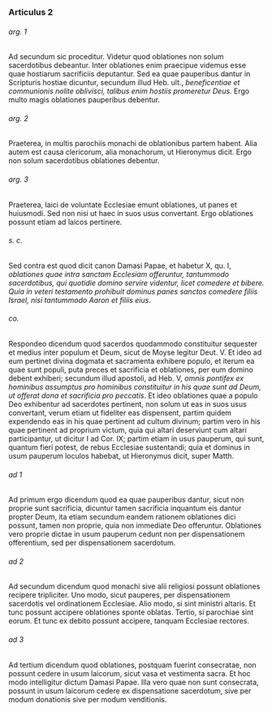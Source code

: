 ### Articulus 2

###### arg. 1
Ad secundum sic proceditur. Videtur quod oblationes non solum sacerdotibus debeantur. Inter oblationes enim praecipue videmus esse quae hostiarum sacrificiis deputantur. Sed ea quae pauperibus dantur in Scripturis hostiae dicuntur, secundum illud Heb. ult., *beneficentiae et communionis nolite oblivisci, talibus enim hostiis promeretur Deus*. Ergo multo magis oblationes pauperibus debentur.

###### arg. 2
Praeterea, in multis parochiis monachi de oblationibus partem habent. Alia autem est causa clericorum, alia monachorum, ut Hieronymus dicit. Ergo non solum sacerdotibus oblationes debentur.

###### arg. 3
Praeterea, laici de voluntate Ecclesiae emunt oblationes, ut panes et huiusmodi. Sed non nisi ut haec in suos usus convertant. Ergo oblationes possunt etiam ad laicos pertinere.

###### s. c.
Sed contra est quod dicit canon Damasi Papae, et habetur X, qu. I, *oblationes quae intra sanctam Ecclesiam offeruntur, tantummodo sacerdotibus, qui quotidie domino servire videntur, licet comedere et bibere. Quia in veteri testamento prohibuit dominus panes sanctos comedere filiis Israel, nisi tantummodo Aaron et filiis eius*.

###### co.
Respondeo dicendum quod sacerdos quodammodo constituitur sequester et medius inter populum et Deum, sicut de Moyse legitur Deut. V. Et ideo ad eum pertinet divina dogmata et sacramenta exhibere populo, et iterum ea quae sunt populi, puta preces et sacrificia et oblationes, per eum domino debent exhiberi; secundum illud apostoli, ad Heb. V, *omnis pontifex ex hominibus assumptus pro hominibus constituitur in his quae sunt ad Deum, ut offerat dona et sacrificia pro peccatis*. Et ideo oblationes quae a populo Deo exhibentur ad sacerdotes pertinent, non solum ut eas in suos usus convertant, verum etiam ut fideliter eas dispensent, partim quidem expendendo eas in his quae pertinent ad cultum divinum; partim vero in his quae pertinent ad proprium victum, quia qui altari deserviunt cum altari participantur, ut dicitur I ad Cor. IX; partim etiam in usus pauperum, qui sunt, quantum fieri potest, de rebus Ecclesiae sustentandi; quia et dominus in usum pauperum loculos habebat, ut Hieronymus dicit, super Matth.

###### ad 1
Ad primum ergo dicendum quod ea quae pauperibus dantur, sicut non proprie sunt sacrificia, dicuntur tamen sacrificia inquantum eis dantur propter Deum, ita etiam secundum eandem rationem oblationes dici possunt, tamen non proprie, quia non immediate Deo offeruntur. Oblationes vero proprie dictae in usum pauperum cedunt non per dispensationem offerentium, sed per dispensationem sacerdotum.

###### ad 2
Ad secundum dicendum quod monachi sive alii religiosi possunt oblationes recipere tripliciter. Uno modo, sicut pauperes, per dispensationem sacerdotis vel ordinationem Ecclesiae. Alio modo, si sint ministri altaris. Et tunc possunt accipere oblationes sponte oblatas. Tertio, si parochiae sint eorum. Et tunc ex debito possunt accipere, tanquam Ecclesiae rectores.

###### ad 3
Ad tertium dicendum quod oblationes, postquam fuerint consecratae, non possunt cedere in usum laicorum, sicut vasa et vestimenta sacra. Et hoc modo intelligitur dictum Damasi Papae. Illa vero quae non sunt consecrata, possunt in usum laicorum cedere ex dispensatione sacerdotum, sive per modum donationis sive per modum venditionis.

